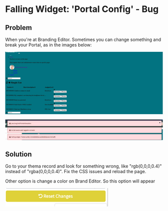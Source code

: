 # Falling Widget: 'Portal Config' - Bug



## Problem

When you're at Branding Editor. Sometimes you can change something and break your Portal, as in the images below:

![imgpsh_mobile_save](../images/imgpsh_mobile_save.jpg)

 ![1a6c9abd-26f4-4f8c-8579-9529344c0497](../images/1a6c9abd-26f4-4f8c-8579-9529344c0497.jpg)

## Solution

Go to your thema record and look for something wrong, like "rgb(0,0,0,0.4)" instead of "rgba(0,0,0,0.4)". Fix the CSS issues and reload the page.

Other option is  change a color on Brand Editor. So this option will appear

![img](../images/25d28b77db542010fb4ae15b8a961928.png)
